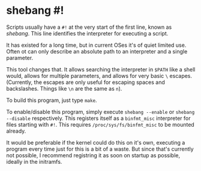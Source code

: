 # shebang #!

Scripts usually have a `#!` at the very start of the first line, known as *shebang*. 
This line identifies the interpreter for executing a script.

It has existed for a long time, but in current OSes it's of quiet limited use.
Often ot can only describe an absolute path to an interpreter and a single parameter.

This tool changes that. It allows searching the interpreter in `$PATH` like a shell would,
allows for multiple parameters, and allows for very basic `\` escapes. (Currently, the escapes
are only useful for escaping spaces and backslashes. Things like `\n` are the same as `n`).

To build this program, just type `make`.

To enable/disable this program, simply execute `shebang --enable` or `shebang --disable` respectively.
This registers itself as a `binfmt_misc` interpreter for files starting with `#!`.
This requires `/proc/sys/fs/binfmt_misc` to be mounted already.

It would be preferable if the kernel could do this on it's own, executing a program every time just for this is a bit of a waste.
But since that's currently not possible, I recommend registring it as soon on startup as possible, ideally in the initramfs.

